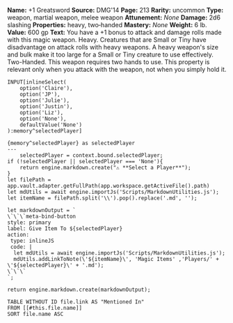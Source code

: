 **Name:** +1 Greatsword
**Source:** DMG'14
**Page:** 213
**Rarity:** uncommon
**Type:** weapon, martial weapon, melee weapon
**Attunement:** _None_
**Damage:** 2d6 slashing
**Properties:** heavy, two‑handed
**Mastery:** _None_
**Weight:** 6 lb.
**Value:** 600 gp
**Text:** You have a +1 bonus to attack and damage rolls made with this magic weapon. Heavy. Creatures that are Small or Tiny have disadvantage on attack rolls with heavy weapons. A heavy weapon's size and bulk make it too large for a Small or Tiny creature to use effectively. Two-Handed. This weapon requires two hands to use. This property is relevant only when you attack with the weapon, not when you simply hold it.

```meta-bind
INPUT[inlineSelect(
	option('Claire'), 
	option('JP'), 
	option('Julie'), 
	option('Justin'), 
	option('Liz'), 
	option('None'), 
	defaultValue('None')
):memory^selectedPlayer]
```

```meta-bind-js-view
{memory^selectedPlayer} as selectedPlayer
---
	selectedPlayer = context.bound.selectedPlayer;
if (!selectedPlayer || selectedPlayer === 'None'){
	return engine.markdown.create("⚠️ **Select a Player**");
}
let filePath = app.vault.adapter.getFullPath(app.workspace.getActiveFile().path)
let mdUtils = await engine.importJs('Scripts/MarkdownUtilities.js');
let itemName = filePath.split('\\').pop().replace('.md', '');

let markdownOutput = `
\`\`\`meta-bind-button
style: primary 
label: Give Item To ${selectedPlayer}
action: 
 type: inlineJS
 code: |
  let mdUtils = await engine.importJs('Scripts/MarkdownUtilities.js');
  mdUtils.addLinkToNote(\'${itemName}\', 'Magic Items' ,'Players/' + \'${selectedPlayer}\' + '.md');
\`\`\`
`;

return engine.markdown.create(markdownOutput);
```


```dataview
TABLE WITHOUT ID file.link AS "Mentioned In"
FROM [[#this.file.name]]
SORT file.name ASC
```
